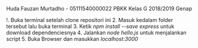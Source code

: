 Huda Fauzan Murtadho - 05111540000022
PBKK Kelas G 
2018/2019 Genap

!. Buka terminal setelah clone repositori ini
2. Masuk kedalam folder tersebut lalu buka terminal
3. Ketik *npm install --save express* untuk download dependenciesnya
4. Jalankan *node hello.js* untuk menjalankan script
5. Buka Browser dan masukkan *localhost:3000* 
